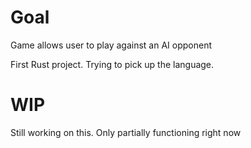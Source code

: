 # Goal

Game allows user to play against an AI opponent

First Rust project. Trying to pick up the language.

# WIP

Still working on this. Only partially functioning right now